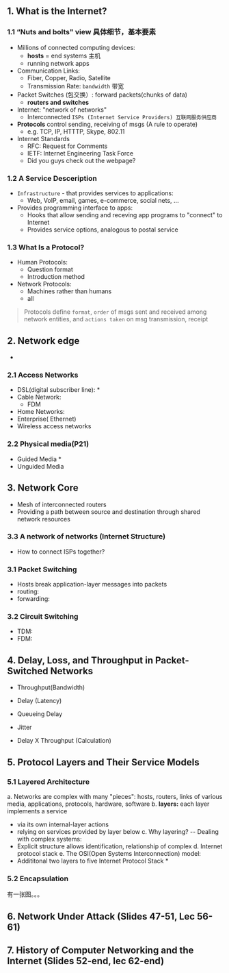 ## 1. What is the Internet?

### 1.1 “Nuts and bolts" view 具体细节，基本要素
* Millions of connected computing devices:
  * **hosts** = end systems 主机
  * running network apps
* Communication Links:
  * Fiber, Copper, Radio, Satellite
  * Transmission Rate: `bandwidth` 带宽
* Packet Switches (包交换）: forward packets(chunks of data)
  * **routers and switches**
* Internet: "network of networks"
  * Interconnected `ISPs (Internet Service Providers) 互联网服务供应商`
* **Protocols** control sending, receiving of msgs (A rule to operate)
  * e.g. TCP, IP, HTTTP, Skype, 802.11
* Internet Standards
  * RFC: Request for Comments
  * IETF: Internet Engineering Task Force
  * Did you guys check out the webpage?
### 1.2 A Service Desceription
* `Infrastructure` - that provides services to applications:
  - Web, VoIP, email, games, e-commerce, social nets, ...
* Provides programming interface to apps:
  - Hooks that allow sending and receving app programs to "connect" to Internet
  - Provides service options, analogous to postal service
### 1.3 What Is a Protocol?
* Human Protocols:
  * Question format
  * Introduction method
* Network Protocols:
  * Machines rather than humans
  * all 
> Protocols define `format`, `order` of msgs sent and received among network entities, and `actions taken` on msg transmission, receipt

## 2. Network edge
*
### 2.1 Access Networks
* DSL(digital subscriber line):
  *
* Cable Network:
  * FDM
* Home Networks:
* Enterprise( Ethernet)
* Wireless access networks
  
### 2.2 Physical media(P21)
* Guided Media
  * 
* Unguided Media

## 3. Network Core
* Mesh of interconnected routers
* Providing a path between source and destination through shared network resources
### 3.3 A network of networks (Internet Structure)
* How to connect ISPs together?
### 3.1 Packet Switching
* Hosts break application-layer messages into packets
* routing:
* forwarding:

### 3.2 Circuit Switching
* TDM:
* FDM:

## 4. Delay, Loss, and Throughput in Packet-Switched Networks

* Throughput(Bandwidth)
* Delay (Latency)
* Queueing Delay


* Jitter
* Delay X Throughput (Calculation)


## 5. Protocol Layers and Their Service Models
### 5.1 Layered Architecture
a. Networks are complex with many "pieces": hosts, routers, links of various media, applications, protocols, hardware, software
b. **layers:** each layer implements a service
  * via its own internal-layer actions
  * relying on services provided by layer below
c. Why layering? -- Dealing with complex systems:
* Explicit structure allows identification, relationship of complex 
d. Internet protocol stack
e. The OSI(Open Systems Interconnection) model:
* Addititonal two layers to five Internet Protocol Stack
  *
### 5.2 Encapsulation
有一张图。。。
## 6. Network Under Attack (Slides 47-51, Lec 56-61)
## 7. History of Computer Networking and the Internet (Slides 52-end, lec 62-end)
